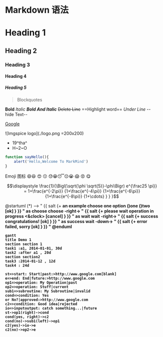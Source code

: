 # Markdown 语法

# Heading 1
## Heading 2
### Heading 3
#### Heading 4
##### Heading 5

> Blockquotes

**Bold** *Italic* ***Bold And Italic*** ~~Delete Line~~ ==Highlight word== _Under Line_  --hide Text--

[Google](http://www.google.com)

![Imgspice logo](./logo.png =200x200)

- 19^tha^
- H~2~O

```js
function sayHello(){
    alert('Hello,Welcome To MarkMind')
}
```

 Emoji 图标 :smile::laughing: :heart_eyes: :kissing: :sweat::grin::sleeping::pensive::sob: :scream: :rage: :yum:

$$\displaystyle \frac{1}{\Bigl(\sqrt{\phi \sqrt{5}}-\phi\Bigr) e^{\frac25 \pi}} = 1+\frac{e^{-2\pi}} {1+\frac{e^{-4\pi}} {1+\frac{e^{-6\pi}} {1+\frac{e^{-8\pi}} {1+\cdots} } } }$$

@startuml
(*) --> "
{{
salt
{+
<b>an example
choose one option
()one
()two
[ok]
}
}}
" as choose
choose -right-> "
{{
salt
{+
<b>please wait
operation in progress
<&clock>
[cancel]
}
}}
" as wait
wait -right-> "
{{
salt
{+
<b>success
congratulations!
[ok]
}
}}
" as success
wait -down-> "
{{
salt
{+
<b>error
failed, sorry
[ok]
}
}}
"
@enduml

```mermaid
gantt
title Demo 1
section section 1
task1 :a1, 2014-01-01, 30d
task2 :after a1 , 20d
section section2
task3 :2014-01-12 , 12d
task4 : 24d
```

```flowchart
st=>start: Start|past:>http://www.google.com[blank]
e=>end: End|future:>http://www.google.com
op1=>operation: My Operation|past
op2=>operation: Stuff|current
sub1=>subroutine: My Subroutine|invalid
cond=>condition: Yes
or No?|approved:>http://www.google.com
c2=>condition: Good idea|rejected
io=>inputoutput: catch something...|future
st->op1(right)->cond
cond(yes, right)->c2
cond(no)->sub1(left)->op1
c2(yes)->io->e
c2(no)->op2->e
```